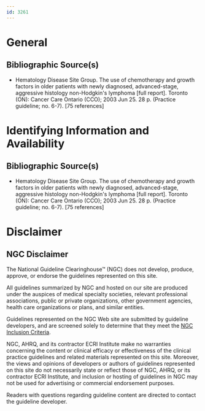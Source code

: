```yaml
---
id: 3261
---
```


# General

## Bibliographic Source(s)

- Hematology Disease Site Group. The use of chemotherapy and growth factors in older patients with newly diagnosed, advanced-stage, aggressive histology non-Hodgkin's lymphoma [full report]. Toronto (ON): Cancer Care Ontario (CCO); 2003 Jun 25. 28 p. (Practice guideline; no. 6-7). [75 references]

# Identifying Information and Availability

## Bibliographic Source(s)

- Hematology Disease Site Group. The use of chemotherapy and growth factors in older patients with newly diagnosed, advanced-stage, aggressive histology non-Hodgkin's lymphoma [full report]. Toronto (ON): Cancer Care Ontario (CCO); 2003 Jun 25. 28 p. (Practice guideline; no. 6-7). [75 references]

# Disclaimer

## NGC Disclaimer

The National Guideline Clearinghouse™ (NGC) does not develop, produce, approve, or endorse the guidelines represented on this site.

All guidelines summarized by NGC and hosted on our site are produced under the auspices of medical specialty societies, relevant professional associations, public or private organizations, other government agencies, health care organizations or plans, and similar entities.

Guidelines represented on the NGC Web site are submitted by guideline developers, and are screened solely to determine that they meet the [NGC Inclusion Criteria](/help-and-about/summaries/inclusion-criteria).

NGC, AHRQ, and its contractor ECRI Institute make no warranties concerning the content or clinical efficacy or effectiveness of the clinical practice guidelines and related materials represented on this site. Moreover, the views and opinions of developers or authors of guidelines represented on this site do not necessarily state or reflect those of NGC, AHRQ, or its contractor ECRI Institute, and inclusion or hosting of guidelines in NGC may not be used for advertising or commercial endorsement purposes.

Readers with questions regarding guideline content are directed to contact the guideline developer.

